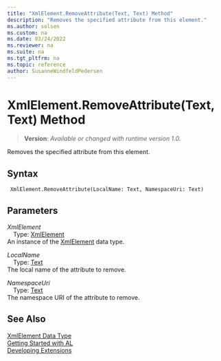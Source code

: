```yaml
---
title: "XmlElement.RemoveAttribute(Text, Text) Method"
description: "Removes the specified attribute from this element."
ms.author: solsen
ms.custom: na
ms.date: 03/24/2022
ms.reviewer: na
ms.suite: na
ms.tgt_pltfrm: na
ms.topic: reference
author: SusanneWindfeldPedersen
---
```

[//]: # (START>DO_NOT_EDIT)
[//]: # (IMPORTANT:Do not edit any of the content between here and the END>DO_NOT_EDIT.)
[//]: # (Any modifications should be made in the .xml files in the ModernDev repo.)
# XmlElement.RemoveAttribute(Text, Text) Method
> **Version**: _Available or changed with runtime version 1.0._

Removes the specified attribute from this element.


## Syntax
```AL
 XmlElement.RemoveAttribute(LocalName: Text, NamespaceUri: Text)
```
## Parameters
*XmlElement*  
&emsp;Type: [XmlElement](xmlelement-data-type.md)  
An instance of the [XmlElement](xmlelement-data-type.md) data type.  

*LocalName*  
&emsp;Type: [Text](../text/text-data-type.md)  
The local name of the attribute to remove.
        

*NamespaceUri*  
&emsp;Type: [Text](../text/text-data-type.md)  
The namespace URI of the attribute to remove.  



[//]: # (IMPORTANT: END>DO_NOT_EDIT)
## See Also
[XmlElement Data Type](xmlelement-data-type.md)  
[Getting Started with AL](../../devenv-get-started.md)  
[Developing Extensions](../../devenv-dev-overview.md)